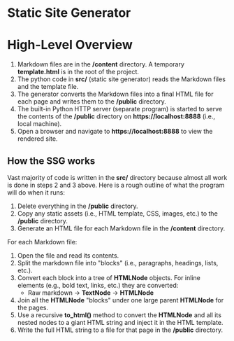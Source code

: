 # Static Site Generator

# High-Level Overview

1. Markdown files are in the **/content** directory. A temporary **template.html**
   is in the root of the project.
2. The python code in **src/** (static site generator) reads the Markdown files and the template file.
3. The generator converts the Markdown files into a final HTML file for each page and writes them to the
   **/public** directory.
4. The built-in Python HTTP server (separate program) is started to serve the contents of the **/public**
   directory on **https://localhost:8888** (i.e., local machine).
5. Open a browser and navigate to **https://localhost:8888** to view the rendered site.

## How the SSG works

Vast majority of code is written in the **src/** directory because almost all work is done in steps 2 and 3 above.
Here is a rough outline of what the program will do when it runs:

1. Delete everything in the **/public** directory.
2. Copy any static assets (i.e., HTML template, CSS, images, etc.) to the **/public** directory.
3. Generate an HTML file for each Markdown file in the **/content** directory.

For each Markdown file:

1. Open the file and read its contents.
2. Split the markdown file into "blocks" (i.e., paragraphs, headings, lists, etc.).
3. Convert each block into a tree of **HTMLNode** objects. For inline elements (e.g., bold text, links, etc.)
   they are converted:
   - Raw markdown -> **TextNode** -> **HTMLNode**
4. Join all the **HTMLNode** "blocks" under one large parent **HTMLNode** for the pages.
5. Use a recursive **to_html()** method to convert the **HTMLNode** and all its nested nodes to a giant
   HTML string and inject it in the HTML template.
6. Write the full HTML string to a file for that page in the **/public** directory.

